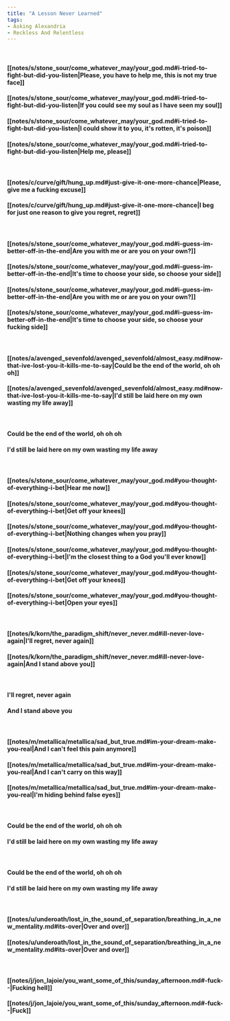 ```yaml
---
title: "A Lesson Never Learned"
tags:
- Asking Alexandria
- Reckless And Relentless
---
```

&nbsp;
#### [[notes/s/stone_sour/come_whatever_may/your_god.md#i-tried-to-fight-but-did-you-listen|Please, you have to help me, this is not my true face]]
#### [[notes/s/stone_sour/come_whatever_may/your_god.md#i-tried-to-fight-but-did-you-listen|If you could see my soul as I have seen my soul]]
#### [[notes/s/stone_sour/come_whatever_may/your_god.md#i-tried-to-fight-but-did-you-listen|I could show it to you, it's rotten, it's poison]]
#### [[notes/s/stone_sour/come_whatever_may/your_god.md#i-tried-to-fight-but-did-you-listen|Help me, please]]
&nbsp;
#### [[notes/c/curve/gift/hung_up.md#just-give-it-one-more-chance|Please, give me a fucking excuse]]
#### [[notes/c/curve/gift/hung_up.md#just-give-it-one-more-chance|I beg for just one reason to give you regret, regret]]
&nbsp;
#### [[notes/s/stone_sour/come_whatever_may/your_god.md#i-guess-im-better-off-in-the-end|Are you with me or are you on your own?]]
#### [[notes/s/stone_sour/come_whatever_may/your_god.md#i-guess-im-better-off-in-the-end|It's time to choose your side, so choose your side]]
#### [[notes/s/stone_sour/come_whatever_may/your_god.md#i-guess-im-better-off-in-the-end|Are you with me or are you on your own?]]
#### [[notes/s/stone_sour/come_whatever_may/your_god.md#i-guess-im-better-off-in-the-end|It's time to choose your side, so choose your fucking side]]
&nbsp;
#### [[notes/a/avenged_sevenfold/avenged_sevenfold/almost_easy.md#now-that-ive-lost-you-it-kills-me-to-say|Could be the end of the world, oh oh oh]]
#### [[notes/a/avenged_sevenfold/avenged_sevenfold/almost_easy.md#now-that-ive-lost-you-it-kills-me-to-say|I'd still be laid here on my own wasting my life away]]
&nbsp;
#### Could be the end of the world, oh oh oh
#### I'd still be laid here on my own wasting my life away
&nbsp;
#### [[notes/s/stone_sour/come_whatever_may/your_god.md#you-thought-of-everything-i-bet|Hear me now]]
#### [[notes/s/stone_sour/come_whatever_may/your_god.md#you-thought-of-everything-i-bet|Get off your knees]]
#### [[notes/s/stone_sour/come_whatever_may/your_god.md#you-thought-of-everything-i-bet|Nothing changes when you pray]]
#### [[notes/s/stone_sour/come_whatever_may/your_god.md#you-thought-of-everything-i-bet|I'm the closest thing to a God you'll ever know]]
#### [[notes/s/stone_sour/come_whatever_may/your_god.md#you-thought-of-everything-i-bet|Get off your knees]]
#### [[notes/s/stone_sour/come_whatever_may/your_god.md#you-thought-of-everything-i-bet|Open your eyes]]
&nbsp;
#### [[notes/k/korn/the_paradigm_shift/never_never.md#ill-never-love-again|I'll regret, never again]]
#### [[notes/k/korn/the_paradigm_shift/never_never.md#ill-never-love-again|And I stand above you]]
&nbsp;
#### I'll regret, never again
#### And I stand above you
&nbsp;
#### [[notes/m/metallica/metallica/sad_but_true.md#im-your-dream-make-you-real|And I can't feel this pain anymore]]
#### [[notes/m/metallica/metallica/sad_but_true.md#im-your-dream-make-you-real|And I can't carry on this way]]
#### [[notes/m/metallica/metallica/sad_but_true.md#im-your-dream-make-you-real|I'm hiding behind false eyes]]
&nbsp;
#### Could be the end of the world, oh oh oh
#### I'd still be laid here on my own wasting my life away
&nbsp;
#### Could be the end of the world, oh oh oh
#### I'd still be laid here on my own wasting my life away
&nbsp;
#### [[notes/u/underoath/lost_in_the_sound_of_separation/breathing_in_a_new_mentality.md#its-over|Over and over]]
#### [[notes/u/underoath/lost_in_the_sound_of_separation/breathing_in_a_new_mentality.md#its-over|Over and over]]
&nbsp;
#### [[notes/j/jon_lajoie/you_want_some_of_this/sunday_afternoon.md#-fuck--|Fucking hell]]
#### [[notes/j/jon_lajoie/you_want_some_of_this/sunday_afternoon.md#-fuck--|Fuck]]
